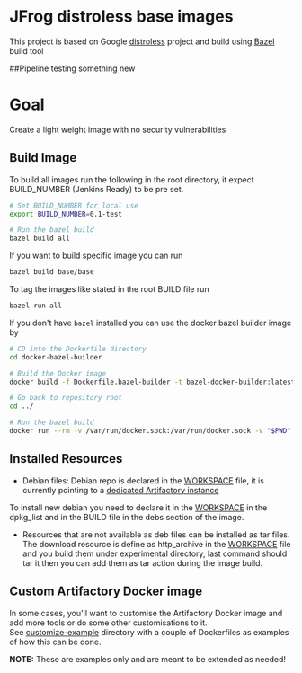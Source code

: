 # JFrog distroless base images 
This project is based on Google [distroless](https://github.com/GoogleContainerTools/distroless) project 
and build using [Bazel](https://bazel.build/) build tool

##Pipeline testing something new

# Goal
Create a light weight image with no security vulnerabilities 

## Build Image
To build all images run the following in the root directory, it expect BUILD_NUMBER (Jenkins Ready) to be pre set.
```bash
# Set BUILD_NUMBER for local use
export BUILD_NUMBER=0.1-test

# Run the bazel build
bazel build all
```

If you want to build specific image you can run
```bash
bazel build base/base
```

To tag the images like stated in the root BUILD file run
```bash
bazel run all
```

If you don't have `bazel` installed you can use the docker bazel builder image by
```bash
# CD into the Dockerfile directory
cd docker-bazel-builder

# Build the Docker image
docker build -f Dockerfile.bazel-builder -t bazel-docker-builder:latest .

# Go back to repository root
cd ../

# Run the bazel build
docker run --rm -v /var/run/docker.sock:/var/run/docker.sock -v "$PWD":/usr/src/app -e BUILD_NUMBER=11 bazel-docker-builder:latest bash -c "bazel build all && bazel test --test_output=errors --curses=no //..."
```

## Installed Resources
* Debian files: Debian repo is declared in the [WORKSPACE](WORKSPACE) file, it is currently pointing to a [dedicated Artifactory instance](https://deepscan.jfrog.io/deepscan) 

To install new debian you need to declare it in the [WORKSPACE](WORKSPACE) in the dpkg_list and in the BUILD file in the debs section of the image.

* Resources that are not available as deb files can be installed as tar files. The download resource is define as http_archive in the [WORKSPACE](WORKSPACE) file and you build them under experimental directory, last command should tar it then you can 
add them as tar action during the image build.

## Custom Artifactory Docker image
In some cases, you'll want to customise the Artifactory Docker image and add more tools or do some other customisations to it.<br>
See [customize-example](customize-example) directory with a couple of Dockerfiles as examples of how this can be done.

**NOTE:** These are examples only and are meant to be extended as needed!
